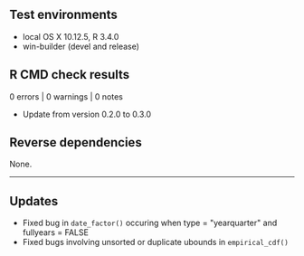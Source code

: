 ## Test environments
* local OS X 10.12.5, R 3.4.0
* win-builder (devel and release)

## R CMD check results
0 errors | 0 warnings | 0 notes

* Update from version 0.2.0 to 0.3.0

## Reverse dependencies

None.

---

## Updates

- Fixed bug in `date_factor()` occuring when type = "yearquarter" and fullyears = FALSE
- Fixed bugs involving unsorted or duplicate ubounds in `empirical_cdf()`
